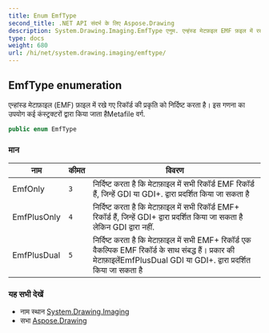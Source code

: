 ```yaml
---
title: Enum EmfType
second_title: .NET API संदर्भ के लिए Aspose.Drawing
description: System.Drawing.Imaging.EmfType एनुम. एन्हंस्ड मेटफ़इल EMF फ़इल में रखे गए रकर्ड क प्रकृत क नर्दष्ट करत है इस गणन क उपयग कई कंस्ट्रक्टरं द्वर कय जत हैMetafile वर्ग.
type: docs
weight: 680
url: /hi/net/system.drawing.imaging/emftype/
---
```

## EmfType enumeration

एन्हांस्ड मेटाफ़ाइल (EMF) फ़ाइल में रखे गए रिकॉर्ड की प्रकृति को निर्दिष्ट करता है। इस गणना का उपयोग कई कंस्ट्रक्टरों द्वारा किया जाता हैMetafile वर्ग.

```csharp
public enum EmfType
```

### मान

| नाम | कीमत | विवरण |
| --- | --- | --- |
| EmfOnly | `3` | निर्दिष्ट करता है कि मेटाफ़ाइल में सभी रिकॉर्ड EMF रिकॉर्ड हैं, जिन्हें GDI या GDI+. द्वारा प्रदर्शित किया जा सकता है |
| EmfPlusOnly | `4` | निर्दिष्ट करता है कि मेटाफ़ाइल में सभी रिकॉर्ड EMF+ रिकॉर्ड हैं, जिन्हें GDI+ द्वारा प्रदर्शित किया जा सकता है लेकिन GDI द्वारा नहीं. |
| EmfPlusDual | `5` | निर्दिष्ट करता है कि मेटाफ़ाइल में सभी EMF+ रिकॉर्ड एक वैकल्पिक EMF रिकॉर्ड के साथ संबद्ध हैं। प्रकार की मेटाफ़ाइलेंEmfPlusDual GDI या GDI+. द्वारा प्रदर्शित किया जा सकता है |

### यह सभी देखें

* नाम स्थान [System.Drawing.Imaging](../../system.drawing.imaging/)
* सभा [Aspose.Drawing](../../)


